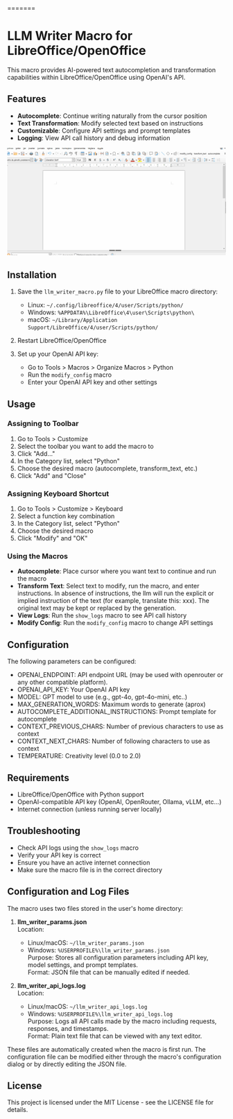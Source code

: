  =======
 # LLM Writer Macro for LibreOffice/OpenOffice

 This macro provides AI-powered text autocompletion and transformation capabilities within LibreOffice/OpenOffice using OpenAI's API.

 ## Features

 - **Autocomplete**: Continue writing naturally from the cursor position
 - **Text Transformation**: Modify selected text based on instructions
 - **Customizable**: Configure API settings and prompt templates
 - **Logging**: View API call history and debug information

 ![Short demonstration](/images/llm_macro.gif)

 ## Installation

 1. Save the `llm_writer_macro.py` file to your LibreOffice macro directory:
    - Linux: `~/.config/libreoffice/4/user/Scripts/python/`
    - Windows: `%APPDATA%\LibreOffice\4\user\Scripts\python\`
    - macOS: `~/Library/Application Support/LibreOffice/4/user/Scripts/python/`

 2. Restart LibreOffice/OpenOffice

 3. Set up your OpenAI API key:
    - Go to Tools > Macros > Organize Macros > Python
    - Run the `modify_config` macro
    - Enter your OpenAI API key and other settings

 ## Usage

 ### Assigning to Toolbar

 1. Go to Tools > Customize
 2. Select the toolbar you want to add the macro to
 3. Click "Add..."
 4. In the Category list, select "Python"
 5. Choose the desired macro (autocomplete, transform_text, etc.)
 6. Click "Add" and "Close"

 ### Assigning Keyboard Shortcut

 1. Go to Tools > Customize > Keyboard
 2. Select a function key combination
 3. In the Category list, select "Python"
 4. Choose the desired macro
 5. Click "Modify" and "OK"

 ### Using the Macros

 - **Autocomplete**: Place cursor where you want text to continue and run the macro
 - **Transform Text**: Select text to modify, run the macro, and enter instructions. 
 In absence of instructions, the llm will run the explicit or implied instruction 
 of the text (for example, translate this: xxx).
 The original text may be kept or replaced by the generation.
 - **View Logs**: Run the `show_logs` macro to see API call history
 - **Modify Config**: Run the `modify_config` macro to change API settings

 ## Configuration

 The following parameters can be configured:

 - OPENAI_ENDPOINT: API endpoint URL (may be used with openrouter or any other 
 compatible platform).
 - OPENAI_API_KEY: Your OpenAI API key
 - MODEL: GPT model to use (e.g., gpt-4o, gpt-4o-mini, etc..)
 - MAX_GENERATION_WORDS: Maximum words to generate (aprox)
 - AUTOCOMPLETE_ADDITIONAL_INSTRUCTIONS: Prompt template for autocomplete
 - CONTEXT_PREVIOUS_CHARS: Number of previous characters to use as context
 - CONTEXT_NEXT_CHARS: Number of following characters to use as context
 - TEMPERATURE: Creativity level (0.0 to 2.0)

 ## Requirements

 - LibreOffice/OpenOffice with Python support
 - OpenAI-compatible API key (OpenAI, OpenRouter, Ollama, vLLM, etc...) 
 - Internet connection (unless running server locally)

 ## Troubleshooting

 - Check API logs using the `show_logs` macro
 - Verify your API key is correct
 - Ensure you have an active internet connection
 - Make sure the macro file is in the correct directory

 ## Configuration and Log Files

The macro uses two files stored in the user's home directory:

1. **llm_writer_params.json**  
   Location:  
     - Linux/macOS: `~/llm_writer_params.json`  
     - Windows: `%USERPROFILE%\llm_writer_params.json`  
   Purpose: Stores all configuration parameters including API key, model settings, and prompt templates.  
   Format: JSON file that can be manually edited if needed.

2. **llm_writer_api_logs.log**  
   Location:  
     - Linux/macOS: `~/llm_writer_api_logs.log`  
     - Windows: `%USERPROFILE%\llm_writer_api_logs.log`  
   Purpose: Logs all API calls made by the macro including requests, responses, and timestamps.  
   Format: Plain text file that can be viewed with any text editor.

These files are automatically created when the macro is first run. The configuration file can be modified either through the macro's configuration dialog or by directly editing the JSON file.

 ## License

 This project is licensed under the MIT License - see the LICENSE file for details.
